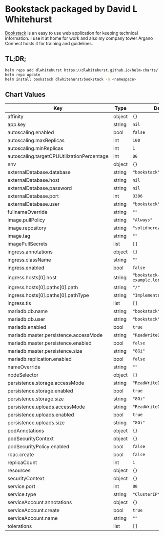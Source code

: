 # Bookstack packaged by David L Whitehurst
[Bookstack](https://www.bookstackapp.com) is an easy to use web application for keeping technical information.
I use it at home for work and also my company tower Argano Connect hosts it for training and guidelines.

## TL;DR;
```bash
helm repo add dlwhitehurst https://dlwhitehurst.github.io/helm-charts/
helm repo update
helm install bookstack dlwhitehurst/bookstack -n <namespace>
```

## Chart Values

| Key | Type | Default | Description |
|-----|------|---------|-------------|
| affinity | object | `{}` |  |
| app.key | string | `nil` |  |
| autoscaling.enabled | bool | `false` |  |
| autoscaling.maxReplicas | int | `100` |  |
| autoscaling.minReplicas | int | `1` |  |
| autoscaling.targetCPUUtilizationPercentage | int | `80` |  |
| env | object | `{}` |  |
| externalDatabase.database | string | `"bookstack"` |  |
| externalDatabase.host | string | `nil` |  |
| externalDatabase.password | string | `nil` |  |
| externalDatabase.port | int | `3306` |  |
| externalDatabase.user | string | `"bookstack"` |  |
| fullnameOverride | string | `""` |  |
| image.pullPolicy | string | `"Always"` |  |
| image.repository | string | `"solidnerd/bookstack"` |  |
| image.tag | string | `""` |  |
| imagePullSecrets | list | `[]` |  |
| ingress.annotations | object | `{}` |  |
| ingress.className | string | `""` |  |
| ingress.enabled | bool | `false` |  |
| ingress.hosts[0].host | string | `"bookstack-example.local"` |  |
| ingress.hosts[0].paths[0].path | string | `"/"` |  |
| ingress.hosts[0].paths[0].pathType | string | `"ImplementationSpecific"` |  |
| ingress.tls | list | `[]` |  |
| mariadb.db.name | string | `"bookstack"` |  |
| mariadb.db.user | string | `"bookstack"` |  |
| mariadb.enabled | bool | `true` |  |
| mariadb.master.persistence.accessMode | string | `"ReadWriteOnce"` |  |
| mariadb.master.persistence.enabled | bool | `false` |  |
| mariadb.master.persistence.size | string | `"8Gi"` |  |
| mariadb.replication.enabled | bool | `false` |  |
| nameOverride | string | `""` |  |
| nodeSelector | object | `{}` |  |
| persistence.storage.accessMode | string | `"ReadWriteOnce"` |  |
| persistence.storage.enabled | bool | `true` |  |
| persistence.storage.size | string | `"8Gi"` |  |
| persistence.uploads.accessMode | string | `"ReadWriteOnce"` |  |
| persistence.uploads.enabled | bool | `true` |  |
| persistence.uploads.size | string | `"8Gi"` |  |
| podAnnotations | object | `{}` |  |
| podSecurityContext | object | `{}` |  |
| podSecurityPolicy.enabled | bool | `false` |  |
| rbac.create | bool | `false` |  |
| replicaCount | int | `1` |  |
| resources | object | `{}` |  |
| securityContext | object | `{}` |  |
| service.port | int | `80` |  |
| service.type | string | `"ClusterIP"` |  |
| serviceAccount.annotations | object | `{}` |  |
| serviceAccount.create | bool | `true` |  |
| serviceAccount.name | string | `""` |  |
| tolerations | list | `[]` |  |



